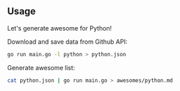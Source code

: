 

## Usage

Let's generate awesome for Python!

Download and save data from Github API:

```bash
go run main.go -l python > python.json
```

Generate awesome list:

```bash
cat python.json | go run main.go > awesomes/python.md
```
